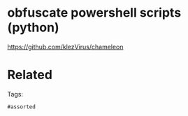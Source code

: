 # obfuscate powershell scripts (python)
https://github.com/klezVirus/chameleon

# Related


Tags:

    #assorted
